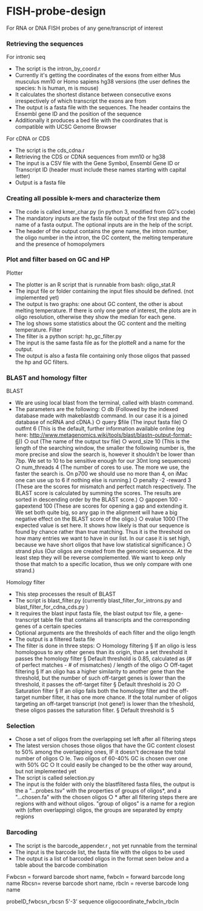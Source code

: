 # FISH-probe-design
For RNA or DNA FISH probes of any gene/transcript of interest


### Retrieving the sequences
For intronic seq
- The script is the intron_by_coord.r
- Currently it's getting the coordinates of the exons from either Mus musculus mm10 or Homo sapiens hg38 versions (the user defines the species: h is human, m is mouse)
- It calculates the shortest distance between consecutive exons irrespectively of which transcript the exons are from
- The output is a fasta file with the sequences. The header contains the Ensembl gene ID and the position of the sequence
- Additionally it produces a bed file with the coordinates that is compatible with UCSC Genome Browser
	
For cDNA or CDS
- The script is the cds_cdna.r
- Retrieving the CDS or CDNA sequences from mm10 or hg38
- The input is a CSV file with the Gene Symbol, Ensembl Gene ID or Transcript ID (header must include these names starting with capital letter)
- Output is a fasta file

### Creating all possible k-mers and characterize them
- The code is called kmer_char.py (in python 3, modified from GG's code)
- The mandatory inputs are the fasta file output of the first step and the name of a fasta output. The optional inputs are in the help of the script.
- The header of the output contains the gene name, the intron number, the oligo number in the intron, the GC content, the melting temperature and the presence of homopolymers


### Plot and filter based on GC and HP
Plotter
- The plotter is an R script that is runnable from bash: oligo_stat.R
- The input file or folder containing the input files should be defined. (not implemented yet)
- The output is two graphs: one about GC content, the other is about melting temperature. If there is only one gene of interest, the plots are in oligo resolution, otherwise they show the median for each gene.
- The log shows some statistics about the GC content and the melting temperature.
Filter
- The filter is a python script: hp_gc_filter.py
- The input is the same fasta file as for the plotteR and a name for the output.
- The output is also a fasta file containing only those oligos that passed the hp and GC filters.

### BLAST and homology filter
BLAST
- We are using local blast from the terminal, called with blastn command.
- The parameters are the following:
	○ db (Followed by the indexed database made with makeblastdb command. In our case it is a joined database of ncRNA and cDNA.)
	○ query $file (The input fasta file)
	○ outfmt 6 (This is the default, further information available online (eg here: http://www.metagenomics.wiki/tools/blast/blastn-output-format-6))
	○ out (The name of the output tsv file)
	○ word_size 10 (This is the length of the searching window, the smaller the following number is, the more precise and slow the search is, however it shouldn't be lower than 7bp. We set to 10 to be sensitive enough for our 30nt long sequences)
	○ num_threads 4 (The number of cores to use. The more we use, the faster the search is. On p700 we should use no more than 4, on iMac one can use up to 6 if nothing else is running.)
	○ penalty -2 -reward 3 (These are the scores for mismatch and perfect match respectively. The BLAST score is calculated by summing the scores. The results are sorted in descending order by the BLAST score.)
	○ gapopen 100 -gapextend 100 (These are scores for opening a gap and extending it. We set both quite big, so any gap in the alignment will have a big negative effect on the BLAST score of the oligo.)
	○ evalue 1000 (The expected value is set here. It shows how likely is that our sequence is found by chance rather than true matching. Thus it is the threshold on how many entries we want to have in our list. In our case it is set high, because we have short oligos that have low statistical significance.)
	○ strand plus (Our oligos are created from the genomic sequence. At the least step they will be reverse complemented. We want to keep only those that match to a specific location, thus we only compare with one strand.)
		
Homology filter
- This step processes the result of BLAST
- The script is blast_filter.py (currently blast_filter_for_introns.py and blast_filter_for_cdna_cds.py )
- It requires the blast input fasta file, the blast output tsv file, a gene-transcript table file that contains all transcripts and the corresponding genes of a certain species
- Optional arguments are the thresholds of each filter and the oligo length
- The output is a filtered fasta file
- The filter is done in three steps:
	○ Homology filtering
		§  If an oligo is less homologous to any other genes than its origin, than a set threshold it passes the homology filter
		§ Default threshold is 0.85, calculated as (# of perfect matches - # of mismatches) / length of the oligo
	○ Off-taget filtering
		§ If an oligo has a higher similarity to another gene than the threshold, but the number of such off-target genes is lower than the threshold, it passes the off-target filter
		§ Default threshold is 20
	○ Saturation filter
		§ If an oligo fails both the homology filter and the off-target number filter, it has one more chance. If the total number of oligos targeting an off-target transcript (not gene!) is lower than the trheshold, these oligos passes the saturation filter.
		§ Default threshold is 5

### Selection
- Chose a set of oligos from the overlapping set left after all filtering steps
- The latest version choses those oligos that have the GC content closest to 50% among the overlapping ones, IF it doesn't decrease the total number of oligos
	○ Ie. Two oligos of 60-40% GC is chosen over one with 50% GC
	○ It could easily be changed to be the other way around, but not implemented yet
- The script is called selection.py
- The input is the folder with only the blastfiltered fasta files, the output is the a "...probes.tsv"  with the properties of groups of oligos*, and a "...chosen.fa" with the chosen oligos
	○ * after all filtering steps there are regions with and without oligos. "group of oligos" is a name for a region with (often overlapping) oligos, the groups are separated by empty regions

### Barcoding
- The script is the barcode_appender.r , not yet runnable from the terminal
- The input is the barcode list, the fasta file with the oligos to be used
- The output is a list of barcoded oligos in the format seen below and a table about the barcode combination
	
Fwbcsn = forward barcode short name, fwbcln = forward barcode long name
Rbcsn= reverse barcode short name, rbcln = reverse barcode long name
	
probeID_fwbcsn_rbcsn <tab> 5'-3' sequence <tab> oligocoordinate_fwbcln_rbcln


